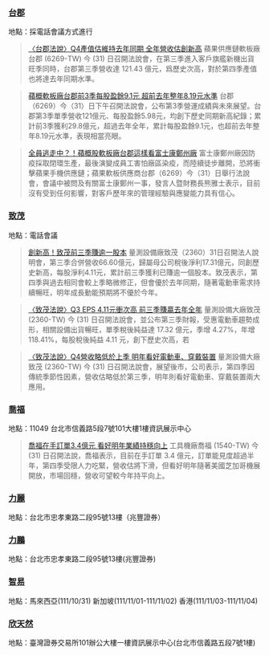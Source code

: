 
 ### [台郡](https://www.google.com/search?q=台郡&tbm=nws&tbs=qdr:d)


地點：採電話會議方式進行

> [〈台郡法說〉Q4產值估維持去年同期 全年營收估創新高](https://tw.stock.yahoo.com/news/%E5%8F%B0%E9%83%A1%E6%B3%95%E8%AA%AA-q4%E7%94%A2%E5%80%BC%E4%BC%B0%E7%B6%AD%E6%8C%81%E5%8E%BB%E5%B9%B4%E5%90%8C%E6%9C%9F-%E5%85%A8%E5%B9%B4%E7%87%9F%E6%94%B6%E4%BC%B0%E5%89%B5%E6%96%B0%E9%AB%98-085835351.html)
蘋果供應鏈軟板廠台郡 (6269-TW) 今 (31) 日召開法說會，在第三季進入客戶旗艦新機出貨旺季同時，台郡第三季營收達 121.43 億元，爲歷史次高，對於第四季產值也將達去年同期水準。

> [蘋概軟板廠台郡前3季每股盈餘9.1元 超前去年整年8.19元水準](https://tw.stock.yahoo.com/news/%E8%98%8B%E6%A6%82%E8%BB%9F%E6%9D%BF%E5%BB%A0%E5%8F%B0%E9%83%A1%E5%89%8D-3-%E5%AD%A3%E6%AF%8F%E8%82%A1%E7%9B%88%E9%A4%98-91-%E5%85%83-%E8%B6%85%E5%89%8D%E5%8E%BB%E5%B9%B4%E6%95%B4%E5%B9%B4-819-%E5%85%83%E6%B0%B4%E6%BA%96-082157029.html)
台郡（6269）今（31）日下午召開法說會，公布第3季營運成績與未來展望。台郡第3季單季營收121億元、每股盈餘5.98元，均創下歷史同期新高紀錄；累計前3季獲利29.8億元，超過去年全年，累計每股盈餘9.1元，也超前去年整年8.19元水準，表現相當亮眼。

> [全員逃走中？！蘋概股軟板廠台郡這樣看富士康鄭州廠](https://tw.stock.yahoo.com/news/foxconn-zhengzhou-workers-flee-iphone-083607872.html)
富士康鄭州廠因防疫採取閉環生產，最後演變成員工害怕廠區染疫，而陸續徒步離開，恐將衝擊蘋果手機供應鏈；蘋果軟板供應商台郡（6269）今（31）日舉行法說會，會議中被問及有關富士康鄭州一事，發言人暨財務長熊雅士表示，目前沒有受到任何影響，對客戶歷年來的管理經驗與應變能力具有信心。

 ### [致茂](https://www.google.com/search?q=致茂&tbm=nws&tbs=qdr:d)


地點：電話會議

> [創新高！致茂前三季賺逾一股本](https://tw.stock.yahoo.com/news/%E5%89%B5%E6%96%B0%E9%AB%98-%E8%87%B4%E8%8C%82%E5%89%8D%E4%B8%89%E5%AD%A3%E8%B3%BA%E9%80%BE-%E8%82%A1%E6%9C%AC-103905898.html)
量測設備廠致茂（2360）31日召開法人說明會，第三季合併營收66.60億元，歸屬母公司稅後淨利17.31億元，同創歷史新高，每股淨利4.11元，累計前三季獲利已賺逾一個股本。致茂表示，第四季與過去相同會較上季略微修正，但會優於去年同期，隨著電動車需求持續暢旺，明年成長動能預期將不優於今年。

> [〈致茂法說〉Q3 EPS 4.11元衝次高 前三季賺贏去年全年](https://tw.stock.yahoo.com/news/%E8%87%B4%E8%8C%82%E6%B3%95%E8%AA%AA-q3-eps-4-11%E5%85%83%E8%A1%9D%E6%AC%A1%E9%AB%98-112005443.html)
量測設備大廠致茂 (2360-TW) 今 (31) 日召開法說會，並公布第三季財報，受惠電動車趨勢成形，相關設備出貨暢旺，單季稅後純益達 17.32 億元，季增 4.27%，年增 118.41%，每股稅後純益 4.11 元，創下歷史次高，若

> [〈致茂法說〉Q4營收略低於上季 明年看好電動車、穿戴裝置](https://tw.stock.yahoo.com/news/%E8%87%B4%E8%8C%82%E6%B3%95%E8%AA%AA-q4%E7%87%9F%E6%94%B6%E7%95%A5%E4%BD%8E%E6%96%BC%E4%B8%8A%E5%AD%A3-%E6%98%8E%E5%B9%B4%E7%9C%8B%E5%A5%BD%E9%9B%BB%E5%8B%95%E8%BB%8A-%E7%A9%BF%E6%88%B4%E8%A3%9D%E7%BD%AE-111946752.html)
量測設備大廠致茂 (2360-TW) 今 (31) 日召開法說會，展望後市，公司表示，第四季因傳統季節性因素，營收估略低於第三季，明年則看好電動車、穿戴裝置兩大應用。

 ### [喬福](https://www.google.com/search?q=喬福&tbm=nws&tbs=qdr:d)


地點：11049 台北市信義路5段7號101大樓1樓資訊展示中心

> [喬福在手訂單3.4億元 看好明年業績持穩向上](https://tw.stock.yahoo.com/news/%E5%96%AC%E7%A6%8F%E5%9C%A8%E6%89%8B%E8%A8%82%E5%96%AE3-4%E5%84%84%E5%85%83-%E7%9C%8B%E5%A5%BD%E6%98%8E%E5%B9%B4%E6%A5%AD%E7%B8%BE%E6%8C%81%E7%A9%A9%E5%90%91%E4%B8%8A-123005854.html)
工具機廠喬福 (1540-TW) 今 (31) 日召開法說，喬福表示，目前在手訂單 3.4 億元，訂單能見度超過半年，第四季受限人力吃緊，營收估將下滑，但看好明年隨著美國芝加哥機展開放，市場回穩，營收可望較今年持平向上。

 ### [力麗](https://www.google.com/search?q=力麗&tbm=nws&tbs=qdr:d)


地點：台北市忠孝東路二段95號13樓（兆豐證券）

 ### [力鵬](https://www.google.com/search?q=力鵬&tbm=nws&tbs=qdr:d)


地點：台北市忠孝東路二段95號13樓(兆豐證券)

 ### [智易](https://www.google.com/search?q=智易&tbm=nws&tbs=qdr:d)


地點：馬來西亞(111/10/31) 新加坡(111/11/01-111/11/02) 香港(111/11/03-111/11/04)

 ### [欣天然](https://www.google.com/search?q=欣天然&tbm=nws&tbs=qdr:d)


地點：臺灣證券交易所101辦公大樓一樓資訊展示中心(台北市信義路五段7號1樓)
